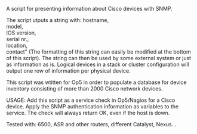A script for presenting information about Cisco devices with SNMP.

The script utputs a string with:
hostname,<br> model,<br> IOS version,<br> serial nr.,<br> location, <br> contact" 
(The formatting of this string can easily be modified at the bottom of this script).
The string can then be used by some external system or just as information as is.
Logical devices in a stack or cluster configuration will output one row of
information per physical device.

This script was wtitten for Op5 in order to populate a database for device inventory
consisting of more than 2000 Cisco network devices.

USAGE:
Add this script as a service check in Op5/Nagios for a Cisco device.
Apply the SNMP authentication information as variables to the service.
The check will always return OK, even if the host is down.

Tested with: 6500, ASR and other routers, different Catalyst, Nexus...